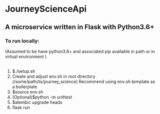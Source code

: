 <h1>JourneyScienceApi</hi>

<h2>A microservice written in Flask with Python3.6+</h2>

<h3>To run locally:</h3>
(Assumed to be have python3.6+ and associated pip available in path or in virtual environment )
<br>
<br>
<ol>
    <li>$./setup.sh</li>
    <li>Create and adjust env.sh in root directory 
    (/some/path/to/journey_science) 
    Recommend using env.sh.template as a boilerplate
    <li>$source env.sh
    <li>(Optional)$python -m unittest</li>
    <li>$alembic upgrade heads</li>
    <li>flask run</li>
</ol>
